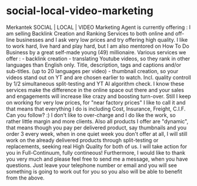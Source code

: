 # social-local-video-marketing
Merkantek SOCIAL | LOCAL | VIDEO Marketing Agent is currently offering : I am selling Backlink Creation and Ranking Services to both online and off-line businesses and  I ask very low prices and try offering high quality. I like to work hard, live hard and play hard, but  I am also mentored on How To Do Business by a great self-made young (49) millionaire. Various services we offer :  - backlink creation  - translating Youtube videos, so they rank in other languages than English only.  Title, description, tags and captions and/or sub-titles. (up to 20 languages per video) - thumbnail creation, so your videos stand out on YT and are chosen earlier to watch.  Incl. quality controll by 1/2 simultaneous split-testing and YT AI algorithm check.  I know these services make the difference in the online space out there and  your sales and engagements will increase like crazy and boosting turn-over. Still I keep on working for very low prices, for "near factory prices" I like to call it and  that means that everything I do is including Cost, Insurance, Freight, C.I.F. Can you follow? :) I don't like to over-charge and I do like the work, so rather little margin and more clients.  Also all products I offer are "dynamic", that means though you pay per delivered product,  say thumbnails and you order 3 every week, when in one quiet week you don't offer at all,  I will still work on the already delivered products through split-testing or replacements,  seeking real High Quality for both of us.  I will take action for you in Full-Continuum, fully contineous! Furthermore, I would like to thank you very much and please feel free to send me a message,  when you have questions. Just leave your telephone number or email and you will see  something is going to work out for you so you also will be able to benefit from the above.
